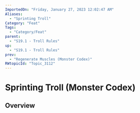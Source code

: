 ```yaml
---
ImportedOn: "Friday, January 27, 2023 12:02:47 AM"
Aliases:
  - "Sprinting Troll"
Category: "Feat"
Tags:
  - "Category/Feat"
parent:
  - "S19.1 - Troll Rules"
up:
  - "S19.1 - Troll Rules"
prev:
  - "Regenerate Muscles (Monster Codex)"
RWtopicId: "Topic_3112"
---
```

# Sprinting Troll (Monster Codex)
## Overview
